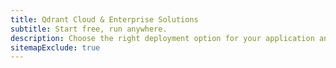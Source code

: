 ```yaml
---
title: Qdrant Cloud & Enterprise Solutions
subtitle: Start free, run anywhere.
description: Choose the right deployment option for your application and explore our transparent pricing plans.
sitemapExclude: true
---
```

